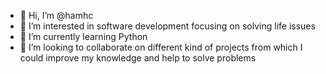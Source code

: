 - 👋 Hi, I’m @hamhc
- 👀 I’m interested in software development focusing on solving life issues
- 🌱 I’m currently learning Python
- 💞️ I’m looking to collaborate on different kind of projects from which I could improve my knowledge and help to solve problems

<!---
hamhc/hamhc is a ✨ special ✨ repository because its `README.md` (this file) appears on your GitHub profile.
You can click the Preview link to take a look at your changes.
--->
